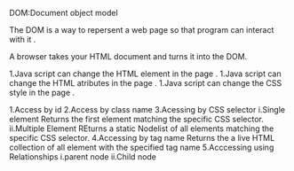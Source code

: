 DOM:Document object model

The DOM is a way to repersent a web page so that program can interact with it .

A browser takes your HTML document and turns it into the DOM.

<!-- power of javascript  -->
1.Java script can change the HTML element in the page .
1.Java script can change the HTML atributes in the page .
1.Java script can change the CSS style in the page .

<!-- Accessing the element  -->
1.Access by id
2.Access by class name 
3.Acessing by CSS selector
    i.Single element
        Returns the first element matching the specific CSS selector.
    ii.Multiple Element
        REturns a static Nodelist of all elements matching the specific CSS selector.
4.Accessing by tag name 
    Returns the a live HTML collection of all element with the specified tag name 
5.Acccessing using Relationships
    i.parent node
    ii.Child node

